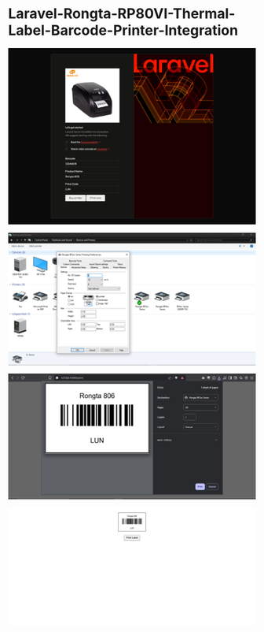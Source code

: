 # Laravel-Rongta-RP80VI-Thermal-Label-Barcode-Printer-Integration

![Image](screencapture-1.png?raw=true "Image")

![Image](screencapture-4.png?raw=true "Image")

![Image](screencapture-2.png?raw=true "Image")

![Image](screencapture-3.png?raw=true "Image")
